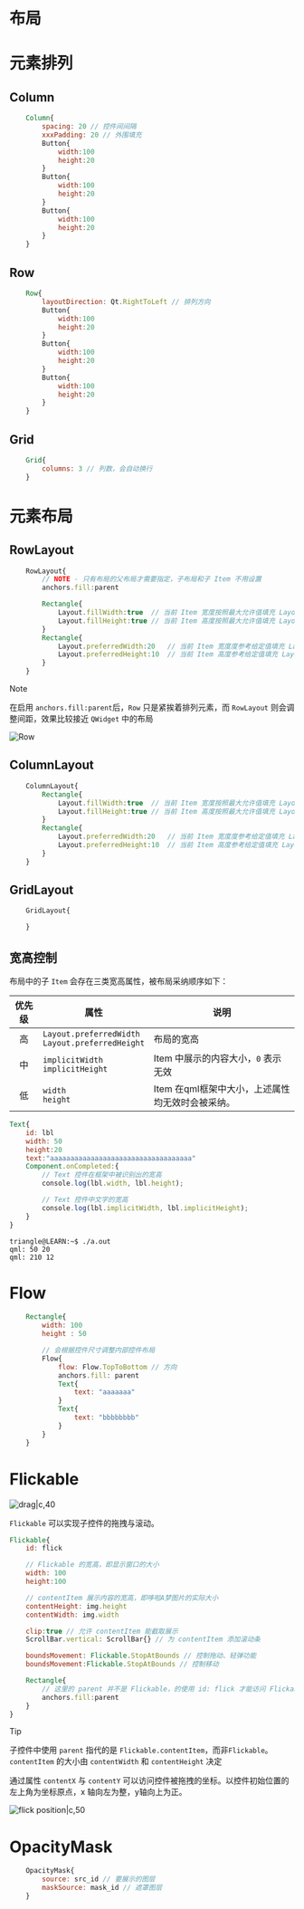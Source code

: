 # 布局

# 元素排列

## Column

```qml
    Column{
        spacing: 20 // 控件间间隔
        xxxPadding: 20 // 外围填充
        Button{
            width:100
            height:20
        }
        Button{
            width:100
            height:20
        }
        Button{
            width:100
            height:20
        }
    }
```

## Row

```qml
    Row{
        layoutDirection: Qt.RightToLeft // 排列方向
        Button{
            width:100
            height:20
        }
        Button{
            width:100
            height:20
        }
        Button{
            width:100
            height:20
        }
    }
```

## Grid

```qml
    Grid{
        columns: 3 // 列数，会自动换行
    }
```

# 元素布局

## RowLayout

```qml
    RowLayout{
        // NOTE - 只有布局的父布局才需要指定，子布局和子 Item 不用设置
        anchors.fill:parent 

        Rectangle{
            Layout.fillWidth:true  // 当前 Item 宽度按照最大允许值填充 Layout
            Layout.fillHeight:true // 当前 Item 高度按照最大允许值填充 Layout
        }
        Rectangle{
            Layout.preferredWidth:20   // 当前 Item 宽度度参考给定值填充 Layout
            Layout.preferredHeight:10  // 当前 Item 高度参考给定值填充 Layout
        }
    }
```

>[!note]
> 在启用 `anchors.fill:parent`后，`Row` 只是紧挨着排列元素，而 `RowLayout` 则会调整间距，效果比较接近 `QWidget` 中的布局

![Row](../../image/qt/row.png)


## ColumnLayout

```qml
    ColumnLayout{
        Rectangle{
            Layout.fillWidth:true  // 当前 Item 宽度按照最大允许值填充 Layout
            Layout.fillHeight:true // 当前 Item 高度按照最大允许值填充 Layout
        }
        Rectangle{
            Layout.preferredWidth:20   // 当前 Item 宽度度参考给定值填充 Layout
            Layout.preferredHeight:10  // 当前 Item 高度参考给定值填充 Layout
        }
    }
```

## GridLayout

```qml
    GridLayout{

    }
```

## 宽高控制

布局中的子 `Item` 会存在三类宽高属性，被布局采纳顺序如下：

| 优先级 | 属性                                                 | 说明                                             |
| :----: | ---------------------------------------------------- | ------------------------------------------------ |
|   高   | `Layout.preferredWidth`</br>`Layout.preferredHeight` | 布局的宽高                                       |
|   中   | `implicitWidth`</br>`implicitHeight`                 | Item 中展示的内容大小，`0` 表示无效              |
|   低   | `width`</br>`height`                                 | Item 在qml框架中大小，上述属性均无效时会被采纳。 |

```qml
Text{
    id: lbl
    width: 50
    height:20
    text:"aaaaaaaaaaaaaaaaaaaaaaaaaaaaaaaaaaa"
    Component.onCompleted:{
        // Text 控件在框架中被识别出的宽高
        console.log(lbl.width, lbl.height);

        // Text 控件中文字的宽高
        console.log(lbl.implicitWidth, lbl.implicitHeight);
    }
}
```

```term
triangle@LEARN:~$ ./a.out
qml: 50 20
qml: 210 12
```


# Flow

```qml
    Rectangle{
        width: 100
        height : 50

        // 会根据控件尺寸调整内部控件布局
        Flow{
            flow: Flow.TopToBottom // 方向
            anchors.fill: parent
            Text{
                text: "aaaaaaa"
            }
            Text{
                text: "bbbbbbbb"
            }
        }
    }
```

# Flickable

![drag|c,40](../../image/qt/drag.gif)

`Flickable` 可以实现子控件的拖拽与滚动。

```qml
Flickable{
    id: flick

    // Flickable 的宽高，即显示窗口的大小
    width: 100
    height:100

    // contentItem 展示内容的宽高，即哆啦A梦图片的实际大小
    contentHeight: img.height
    contentWidth: img.width

    clip:true // 允许 contentItem 能截取展示
    ScrollBar.vertical: ScrollBar{} // 为 contentItem 添加滚动条

    boundsMovement: Flickable.StopAtBounds // 控制拖动、轻弹功能
    boundsMovement:Flickable.StopAtBounds // 控制移动

    Rectangle{
        // 这里的 parent 并不是 Flickable，的使用 id: flick 才能访问 Flickable
        anchors.fill:parent 
    }
}

```

>[!tip]
> 子控件中使用 `parent` 指代的是 `Flickable.contentItem`，而非`Flickable`。`contentItem` 的大小由 `contentWidth` 和 `contentHeight` 决定

通过属性 `contentX` 与 `contentY` 可以访问控件被拖拽的坐标。以控件初始位置的左上角为坐标原点，x 轴向左为整，y轴向上为正。

![flick position|c,50](../../image/qt/FlickPos.png)


# OpacityMask

```qml
    OpacityMask{
        source: src_id // 要展示的图层
        maskSource: mask_id // 遮罩图层
    }
```



